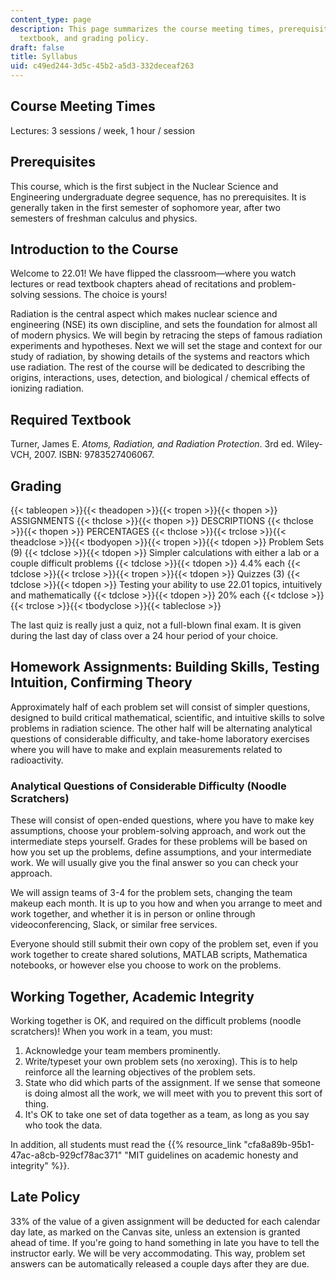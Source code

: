 ```yaml
---
content_type: page
description: This page summarizes the course meeting times, prerequisites, objectives,
  textbook, and grading policy.
draft: false
title: Syllabus
uid: c49ed244-3d5c-45b2-a5d3-332deceaf263
---
```

## Course Meeting Times

Lectures: 3 sessions / week, 1 hour / session

## Prerequisites

This course, which is the first subject in the Nuclear Science and Engineering undergraduate degree sequence, has no prerequisites. It is generally taken in the first semester of sophomore year, after two semesters of freshman calculus and physics.

## Introduction to the Course

Welcome to 22.01! We have flipped the classroom—where you watch lectures or read textbook chapters ahead of recitations and problem-solving sessions. The choice is yours!

Radiation is the central aspect which makes nuclear science and engineering (NSE) its own discipline, and sets the foundation for almost all of modern physics. We will begin by retracing the steps of famous radiation experiments and hypotheses. Next we will set the stage and context for our study of radiation, by showing details of the systems and reactors which use radiation. The rest of the course will be dedicated to describing the origins, interactions, uses, detection, and biological / chemical effects of ionizing radiation.

## Required Textbook

Turner, James E. *Atoms, Radiation, and Radiation Protection*. 3rd ed. Wiley-VCH, 2007. ISBN: 9783527406067.

## Grading

{{< tableopen >}}{{< theadopen >}}{{< tropen >}}{{< thopen >}}
ASSIGNMENTS
{{< thclose >}}{{< thopen >}}
DESCRIPTIONS
{{< thclose >}}{{< thopen >}}
PERCENTAGES
{{< thclose >}}{{< trclose >}}{{< theadclose >}}{{< tbodyopen >}}{{< tropen >}}{{< tdopen >}}
Problem Sets (9)
{{< tdclose >}}{{< tdopen >}}
Simpler calculations with either a lab or a couple difficult problems
{{< tdclose >}}{{< tdopen >}}
4.4% each
{{< tdclose >}}{{< trclose >}}{{< tropen >}}{{< tdopen >}}
Quizzes (3)
{{< tdclose >}}{{< tdopen >}}
Testing your ability to use 22.01 topics, intuitively and mathematically
{{< tdclose >}}{{< tdopen >}}
20% each
{{< tdclose >}}{{< trclose >}}{{< tbodyclose >}}{{< tableclose >}}

The last quiz is really just a quiz, not a full-blown final exam. It is given during the last day of class over a 24 hour period of your choice.

## Homework Assignments: Building Skills, Testing Intuition, Confirming Theory

Approximately half of each problem set will consist of simpler questions, designed to build critical mathematical, scientific, and intuitive skills to solve problems in radiation science. The other half will be alternating analytical questions of considerable difficulty, and take-home laboratory exercises where you will have to make and explain measurements related to radioactivity.

### Analytical Questions of Considerable Difficulty (Noodle Scratchers)

These will consist of open-ended questions, where you have to make key assumptions, choose your problem-solving approach, and work out the intermediate steps yourself. Grades for these problems will be based on how you set up the problems, define assumptions, and your intermediate work. We will usually give you the final answer so you can check your approach.

We will assign teams of 3-4 for the problem sets, changing the team makeup each month. It is up to you how and when you arrange to meet and work together, and whether it is in person or online through videoconferencing, Slack, or similar free services.

Everyone should still submit their own copy of the problem set, even if you work together to create shared solutions, MATLAB scripts, Mathematica notebooks, or however else you choose to work on the problems.

## Working Together, Academic Integrity

Working together is OK, and required on the difficult problems (noodle scratchers)! When you work in a team, you must:

1. Acknowledge your team members prominently.
2. Write/typeset your own problem sets (no xeroxing). This is to help reinforce all the learning objectives of the problem sets.
3. State who did which parts of the assignment. If we sense that someone is doing almost all the work, we will meet with you to prevent this sort of thing.
4. It's OK to take one set of data together as a team, as long as you say who took the data.

In addition, all students must read the {{% resource_link "cfa8a89b-95b1-47ac-a8cb-929cf78ac371" "MIT guidelines on academic honesty and integrity" %}}.

## Late Policy

33% of the value of a given assignment will be deducted for each calendar day late, as marked on the Canvas site, unless an extension is granted ahead of time. If you're going to hand something in late you have to tell the instructor early. We will be very accommodating. This way, problem set answers can be automatically released a couple days after they are due.